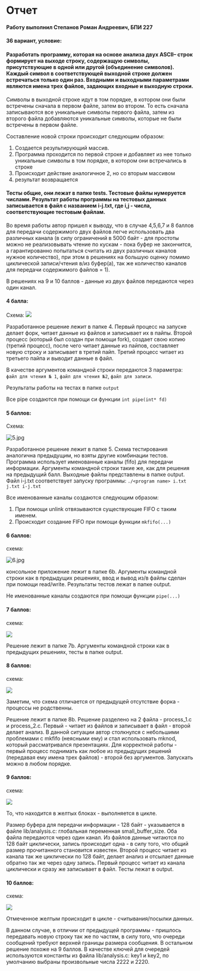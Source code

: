 # Отчет

#### Работу выполнил Степанов Роман Андреевич, БПИ 227

#### 36 вариант, условие:

#### Разработать программу, которая на основе анализа двух ASCII– строк формирует на выходе строку, содержащую символы, присутствующие в одной или другой (объединение символов). Каждый символ в соответствующей выходной строке должен встречаться только один раз. Входными и выходными параметрами являются имена трех файлов, задающих входные и выходную строки.

Символы в выходной строке идут в том порядке, в котором они были встречены сначала в первом файле, затем во втором. То есть сначала записываются все уникальные символы первого файла, затем из второго файла добавляются уникальные символы, которые не были встречены в первом файле.

Составление новой строки происходит следующим образом: 

1. Создается результирующий массив.
2. Программа проходится по первой строке и добавляет из нее только уникальные символы в том порядке, в котором они встречались в строке
3. Происходит действие аналогичное 2, но со вторым массивом
4. результат возвращается



#### Тесты общие, они лежат в папке tests. Тестовые файлы нумеруется числами. Результат работы программы на тестовых данных записывается в файл с названием i-j.txt, где i,j - числа, соответствующие тестовым файлам.



Во время работы автор пришел к выводу, что в случае 4,5,6,7 и 8 баллов для передачи содержимого двух файлов легче использовать два различных канала (в силу ограничений в 5000 байт - для простоты можно не реализовывать чтение по кускам - пока буфер не закончится, а гарантированно попытаться считать из двух различных каналов нужное количество), при этом в решениях на большую оценку помимо циклической записи/чтения в/из буфер(а), так же количество каналов для передачи содержимого файлов = 1).

В решениях на 9 и 10 баллов - данные из двух файлов передаются через один канал. 



#### 4 балла: 

Схема: ![](4.jpg)

Разработанное решение лежит в папке 4. Первый процесс на запуске делает форк,  читает данные из файлов и записывает их в пайпы. Второй процесс (который был создан при помощи fork), создает свою копию (третий процесс), после чего читает данные из пайпов, составляет новую строку и записывает в третий пайп. Третий процесс читает из третьего пайпа и выводит данные в файл. 

В качестве аргументов командной строки передаются 3 параметра: `файл для чтения № 1`, `файл для чтения №2`, `файл для записи`.   

Результаты работы на тестах в папке `output`

Все pipe создаются при помощи си функции `int pipe(int* fd)`

#### 5 баллов:

Схема: 

![5.jpg](5.jpg)

Разработанное решение лежит в папке 5. Схема тестирования аналогична предыдущим, но взяты другие комбинации тестов. Программа использует именованные каналы (fifo) для передачи информации. Аргументы командной строки такие же, как для решения на предыдущий балл. Выходные файлы представлены в папке output. Файл i-j.txt соответствует запуску программы: `./<program name> i.txt j.txt i-j.txt`

Все именованные каналы создаются следующим образом:

1. При помощи unlink отвязываются существующие FIFO с таким именем.
2. Происходит создание FIFO при помощи функции `mkfifo(...)`

#### 6 баллов:

схема:

![6.jpg](6.jpg)

консольное приложение лежит в папке 6b. Аргументы командной строки как в предыдущих решениях, ввод и вывод из/в файлы сделан при помощи read/write. Результаты тестов лежат в папке  output. 

Не именованные каналы создаются при помощи функции `pipe(...)`

#### 7 баллов:

схема:

![](7.jpg)

Решение лежит в папке 7b. Аргументы командной строки как в предыдущих решениях, тесты в папке output.



#### 8 баллов:

схема:

![](8.jpg)

Заметим, что схема отличается от предыдущей отсутствие форка - процессы не родственны.

Решение лежит в папке 8b. Решение разделено на 2 файла - process_1.c и process_2.c. Первый - читает из файлов и записывает в файл - второй делает анализ. В данной ситуации автор столкнулся с небольшими проблемами с mkfifo (неясными ему) и стал использовать mknod, который рассматривался презентациях. Для корректной работы - первый процесс поднимать как любое из предыдущих решений (передавая ему имена трех файлов) - второй без аргументов. Запускать можно в любом порядке.

#### 9 баллов:

схема:

![](9.jpg)

То, что находится в желтых блоках - выполняется в цикле.

Размер буфера для передачи информации - 128 байт - указывается в файле lib/analysis.c: глобальная переменная small_buffer_size. Оба файла передаются через один канал. Из файлов данные читаются по 128 байт циклически, запись происходит одна - в силу того, что общий размер прочитанного становится известен. Второй процесс читает из канала так же циклически по 128 байт, делает анализ и отсылает данные обратно так же через одну запись. Первый процесс читает из канала циклически и сразу же записывает в файл. Тесты лежат в output.



#### 10 баллов:

схема:

![](10.jpg)

Отмеченное желтым происходит в цикле - считывания/посылки данных.

В данном случае, в отличии от предыдущей программы - пришлось передавать новую строку так же по частям, в силу того, что очереди сообщений требуют верхней границы размера сообщения. В остальном решение похоже на 9 баллов. В качестве ключей для очередей используются константы из файла lib/analysis.c: key1 и key2, по умолчанию выбраны произвольные числа 2222 и 2220.

